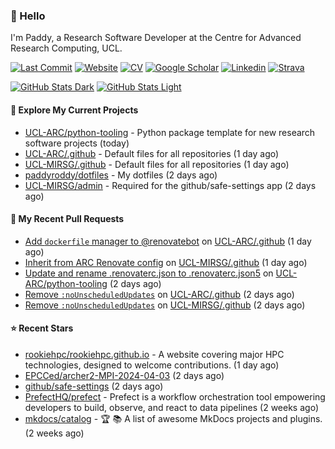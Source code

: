 ### 👋 Hello

I'm Paddy, a Research Software Developer at the Centre for Advanced Research
Computing, UCL.

[![Last Commit](https://img.shields.io/github/last-commit/paddyroddy/paddyroddy/main?label=updated)](https://github.com/paddyroddy)
[![Website](https://img.shields.io/badge/GitHub%20Pages-222?logo=githubpages&logoColor=fff&style=for-the-badge&style=flat)](https://paddyroddy.github.io)
[![CV](https://img.shields.io/badge/CV-PDF-pink.svg)](https://paddyroddy.github.io/cv)
[![Google Scholar](https://img.shields.io/badge/Google%20Scholar-4285F4?logo=googlescholar&logoColor=fff&style=for-the-badge&style=flat)](https://scholar.google.com/citations?user=OFigHUwAAAAJ)
[![Linkedin](https://img.shields.io/badge/LinkedIn-0A66C2?logo=linkedin&logoColor=fff&style=for-the-badge&style=flat)](https://www.linkedin.com/in/patrickjamesroddy)
[![Strava](https://img.shields.io/badge/Strava-FC4C02?style=for-the-badge&logo=strava&logoColor=white&style=flat)](https://www.strava.com/athletes/patrick_roddy)

[![GitHub Stats Dark](https://github-readme-stats-paddyroddy.vercel.app/api?username=paddyroddy&disable_animations=true&hide_border=true&hide_title=true&include_all_commits=true&rank_icon=github&show=prs_merged,reviews&show_icons=true&theme=tokyonight)](https://github.com/paddyroddy/paddyroddy#gh-dark-mode-only)
[![GitHub Stats Light](https://github-readme-stats-paddyroddy.vercel.app/api?username=paddyroddy&disable_animations=true&hide_border=true&hide_title=true&include_all_commits=true&rank_icon=github&show=prs_merged,reviews&show_icons=true&theme=default)](https://github.com/paddyroddy/paddyroddy#gh-light-mode-only)

#### 👷 Explore My Current Projects

- [UCL-ARC/python-tooling](https://github.com/UCL-ARC/python-tooling) - Python package template for new research software projects
  (today)
- [UCL-ARC/.github](https://github.com/UCL-ARC/.github) - Default files for all repositories
  (1 day ago)
- [UCL-MIRSG/.github](https://github.com/UCL-MIRSG/.github) - Default files for all repositories
  (1 day ago)
- [paddyroddy/dotfiles](https://github.com/paddyroddy/dotfiles) - My dotfiles
  (2 days ago)
- [UCL-MIRSG/admin](https://github.com/UCL-MIRSG/admin) - Required for the github/safe-settings app
  (2 days ago)

#### 🔨 My Recent Pull Requests

- [Add `dockerfile` manager to @renovatebot](https://github.com/UCL-ARC/.github/pull/15) on [UCL-ARC/.github](https://github.com/UCL-ARC/.github)
  (1 day ago)
- [Inherit from ARC Renovate config](https://github.com/UCL-MIRSG/.github/pull/103) on [UCL-MIRSG/.github](https://github.com/UCL-MIRSG/.github)
  (1 day ago)
- [Update and rename .renovaterc.json to .renovaterc.json5](https://github.com/UCL-ARC/python-tooling/pull/351) on [UCL-ARC/python-tooling](https://github.com/UCL-ARC/python-tooling)
  (2 days ago)
- [Remove `:noUnscheduledUpdates`](https://github.com/UCL-ARC/.github/pull/14) on [UCL-ARC/.github](https://github.com/UCL-ARC/.github)
  (2 days ago)
- [Remove `:noUnscheduledUpdates`](https://github.com/UCL-MIRSG/.github/pull/102) on [UCL-MIRSG/.github](https://github.com/UCL-MIRSG/.github)
  (2 days ago)

#### ⭐ Recent Stars

- [rookiehpc/rookiehpc.github.io](https://github.com/rookiehpc/rookiehpc.github.io) - A website covering major HPC technologies, designed to welcome contributions.
  (1 day ago)
- [EPCCed/archer2-MPI-2024-04-03](https://github.com/EPCCed/archer2-MPI-2024-04-03)
  (2 days ago)
- [github/safe-settings](https://github.com/github/safe-settings)
  (2 days ago)
- [PrefectHQ/prefect](https://github.com/PrefectHQ/prefect) - Prefect is a workflow orchestration tool empowering developers to build, observe, and react to data pipelines
  (2 weeks ago)
- [mkdocs/catalog](https://github.com/mkdocs/catalog) - :trophy: :books: A list of awesome MkDocs projects and plugins. 
  (2 weeks ago)
